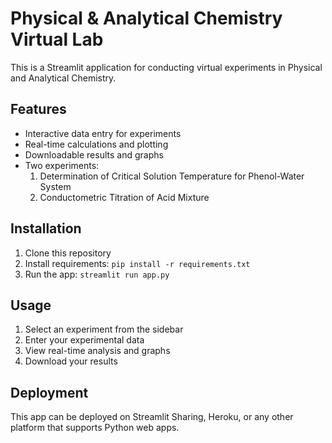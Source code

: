 # Physical & Analytical Chemistry Virtual Lab

This is a Streamlit application for conducting virtual experiments in Physical and Analytical Chemistry.

## Features

- Interactive data entry for experiments
- Real-time calculations and plotting
- Downloadable results and graphs
- Two experiments:
  1. Determination of Critical Solution Temperature for Phenol-Water System
  2. Conductometric Titration of Acid Mixture

## Installation

1. Clone this repository
2. Install requirements: `pip install -r requirements.txt`
3. Run the app: `streamlit run app.py`

## Usage

1. Select an experiment from the sidebar
2. Enter your experimental data
3. View real-time analysis and graphs
4. Download your results

## Deployment

This app can be deployed on Streamlit Sharing, Heroku, or any other platform that supports Python web apps.
